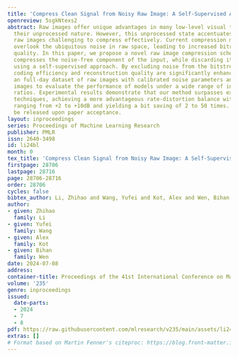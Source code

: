 ```yaml
---
title: 'Compress Clean Signal from Noisy Raw Image: A Self-Supervised Approach'
openreview: 5sgkNtexs2
abstract: Raw images offer unique advantages in many low-level visual tasks due to
  their unprocessed nature. However, this unprocessed state accentuates noise, making
  raw images challenging to compress effectively. Current compression methods often
  overlook the ubiquitous noise in raw space, leading to increased bitrates and reduced
  quality. In this paper, we propose a novel raw image compression scheme that selectively
  compresses the noise-free component of the input, while discarding its real noise
  using a self-supervised approach. By excluding noise from the bitstream, both the
  coding efficiency and reconstruction quality are significantly enhanced. We curate
  an full-day dataset of raw images with calibrated noise parameters and reference
  images to evaluate the performance of models under a wide range of input signal-noise
  ratios. Experimental results demonstrate that our method surpasses existing compression
  techniques, achieving a more advantageous rate-distortion balance with improvements
  ranging from +2 to +10dB and yielding a bit saving of 2 to 50 times. The code will
  be released upon paper acceptance.
layout: inproceedings
series: Proceedings of Machine Learning Research
publisher: PMLR
issn: 2640-3498
id: li24bl
month: 0
tex_title: 'Compress Clean Signal from Noisy Raw Image: A Self-Supervised Approach'
firstpage: 28706
lastpage: 28716
page: 28706-28716
order: 28706
cycles: false
bibtex_author: Li, Zhihao and Wang, Yufei and Kot, Alex and Wen, Bihan
author:
- given: Zhihao
  family: Li
- given: Yufei
  family: Wang
- given: Alex
  family: Kot
- given: Bihan
  family: Wen
date: 2024-07-08
address:
container-title: Proceedings of the 41st International Conference on Machine Learning
volume: '235'
genre: inproceedings
issued:
  date-parts:
  - 2024
  - 7
  - 8
pdf: https://raw.githubusercontent.com/mlresearch/v235/main/assets/li24bl/li24bl.pdf
extras: []
# Format based on Martin Fenner's citeproc: https://blog.front-matter.io/posts/citeproc-yaml-for-bibliographies/
---
```

